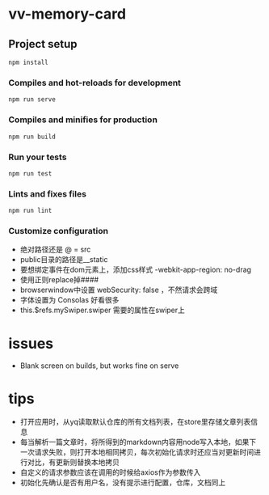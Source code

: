 # vv-memory-card

## Project setup
```
npm install
```

### Compiles and hot-reloads for development
```
npm run serve
```

### Compiles and minifies for production
```
npm run build
```

### Run your tests
```
npm run test
```

### Lints and fixes files
```
npm run lint
```

### Customize configuration

* 绝对路径还是 @ = src
* public目录的路径是__static
* 要想绑定事件在dom元素上，添加css样式 -webkit-app-region: no-drag 
* 使用正则replace掉####
* browserwindow中设置 webSecurity: false ，不然请求会跨域
* 字体设置为 Consolas 好看很多
* this.$refs.mySwiper.swiper 需要的属性在swiper上

# issues

- Blank screen on builds, but works fine on serve


# tips

- 打开应用时，从yq读取默认仓库的所有文档列表，在store里存储文章列表信息
- 每当解析一篇文章时，将所得到的markdown内容用node写入本地，如果下一次请求失败，则打开本地相同拷贝，每次初始化请求时还应当对更新时间进行对比，有更新则替换本地拷贝
- 自定义的请求参数应该在调用的时候给axios作为参数传入
- 初始化先确认是否有用户名，没有提示进行配置，仓库，文档同上

